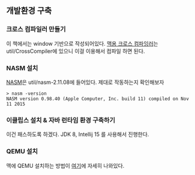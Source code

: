## 개발환경 구축

### 크로스 컴파일러 만들기
이 책에서는 window 기반으로 작성되어있다.
[맥용 크로스 컴파잉러]()는 util/CrossCompiler에 있으니 이걸 이용해서 컴파일 하면 된다.

### NASM 설치
[NASM]()은 util/nasm-2.11.08에 들어있다.
제대로 작동하는지 확인해보자
```
> nasm -version
NASM version 0.98.40 (Apple Computer, Inc. build 11) compiled on Nov 11 2015
```

### 이클립스 설치 & 자바 런타임 환경 구축하기
이건 패스하도록 하겠다.
JDK 8, Intellij 15 를 사용해서 진행한다.

### QEMU 설치
맥에 QEMU 설치하는 방법이 [여기](https://github.com/psema4/pine/wiki/Installing-QEMU-on-OS-X)에 자세히 나와있다.
